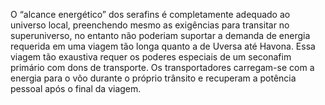 ﻿O “alcance energético” dos serafins é completamente adequado ao universo local, preenchendo mesmo as exigências para transitar no superuniverso, no entanto não poderiam suportar a demanda de energia requerida em uma viagem tão longa quanto a de Uversa até Havona. Essa viagem tão exaustiva requer os poderes especiais de um seconafim primário com dons de transporte. Os transportadores carregam-se com a energia para o vôo durante o próprio trânsito e recuperam a potência pessoal após o final da viagem.